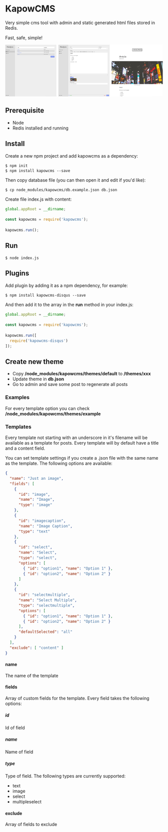 # KapowCMS
Very simple cms tool with admin and static generated html files stored in Redis.

Fast, safe, simple!

![Screenshot](docs/screenshot.png "Screenshot of admin and generated example page")

## Prerequisite
* Node
* Redis installed and running

## Install
Create a new npm project and add kapowcms as a dependency:
```shell
$ npm init
$ npm install kapowcms --save
```
Then copy database file (you can then open it and edit if you'd like):
```shell
$ cp node_modules/kapowcms/db.example.json db.json
```
Create file index.js with content:
```javascript
global.appRoot = __dirname;

const kapowcms = require('kapowcms');

kapowcms.run();
```

## Run
```shell
$ node index.js
```

## Plugins
Add plugin by adding it as a npm dependency, for example:
```shell
$ npm install kapowcms-disqus --save
```
And then add it to the array in the __run__ method in your index.js:
```javascript
global.appRoot = __dirname;

const kapowcms = require('kapowcms');

kapowcms.run([
  require('kapowcms-disqus')
]);
```

## Create new theme
* Copy __/node_modules/kapowcms/themes/default__ to __/themes/xxx__
* Update theme in __db.json__
* Go to admin and save some post to regenerate all posts

### Examples
For every template option you can check __/node_modules/kapowcms/themes/example__

### Templates
Every template not starting with an underscore in it's filename will be available as a template for posts. Every template will by default have a title and a content field.

You can set template settings if you create a .json file with the same name as the template. The following options are available:

```json
{
  "name": "Just an image",
  "fields": [
    {
      "id": "image",
      "name": "Image",
      "type": "image"
    },
    {
      "id": "imagecaption",
      "name": "Image Caption",
      "type": "text"
    },
    {
      "id": "select",
      "name": "Select",
      "type": "select",
      "options": [
        { "id": "option1", "name": "Option 1" },
        { "id": "option2", "name": "Option 2" }
      ]
    },
    {
      "id": "selectmultiple",
      "name": "Select Multiple",
      "type": "selectmultiple",
      "options": [
        { "id": "option1", "name": "Option 1" },
        { "id": "option2", "name": "Option 2" }
      ],
      "defaultSelected": "all"
    }
  ],
  "exclude": [ "content" ]
}
```

#### name
The name of the template

#### fields
Array of custom fields for the template. Every field takes the following options:

##### id
Id of field

##### name
Name of field

##### type
Type of field. The following types are currently supported:

* text
* image
* select
* multipleselect

#### exclude
Array of fields to exclude
